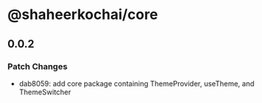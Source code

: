 # @shaheerkochai/core

## 0.0.2

### Patch Changes

- dab8059: add core package containing ThemeProvider, useTheme, and ThemeSwitcher
